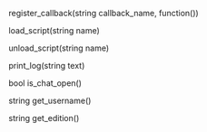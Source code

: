 register_callback(string callback_name, function())

load_script(string name)

unload_script(string name)

print_log(string text)

bool is_chat_open()

string get_username()

string get_edition()
